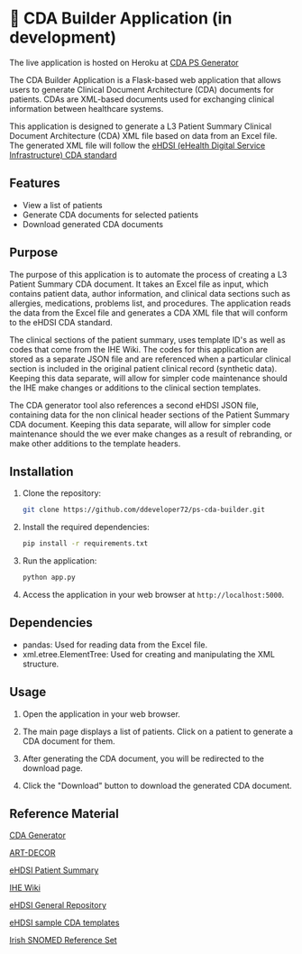 # 🚧 CDA Builder Application (in development)

The live application is hosted on Heroku at [CDA PS Generator](https://ddeveloper72-cda-builder-6e7de819f3a3.herokuapp.com/)

The CDA Builder Application is a Flask-based web application that allows users to generate Clinical Document Architecture (CDA) documents for patients. CDAs are XML-based documents used for exchanging clinical information between healthcare systems.


This application is designed to generate a L3 Patient Summary Clinical Document Architecture (CDA) XML file based on data from an Excel file. The generated XML file will follow the <a href="https://art-decor.ehdsi.eu/art-decor/decor-templates--epsos-?section=templates&id=1.3.6.1.4.1.12559.11.10.1.3.1.1.3&effectiveDate=2024-04-19T10:03:32&language=en-US" target="_blank">eHDSI (eHealth Digital Service Infrastructure) CDA standard</a> 

## Features

- View a list of patients
- Generate CDA documents for selected patients
- Download generated CDA documents


## Purpose

The purpose of this application is to automate the process of creating a L3 Patient Summary CDA document. It takes an Excel file as input, which contains patient data, author information, and clinical data sections such as allergies, medications, problems list, and procedures. The application reads the data from the Excel file and generates a CDA XML file that will conform to the eHDSI CDA standard.

The clinical sections of the patient summary, uses template ID's as well as codes that come from the IHE Wiki.  The codes for this application are stored as a separate JSON file and are referenced when a particular clinical section is included in the original patient clinical record (synthetic data).  Keeping this data separate, will allow for simpler code maintenance should the IHE make changes or additions to the clinical section templates.

The CDA generator tool also references a second eHDSI JSON file, containing data for the non clinical header sections of the Patient Summary CDA document.  Keeping this data separate, will allow for simpler code maintenance should the we ever make changes as a result of rebranding, or make other additions to the template headers.

## Installation

1. Clone the repository:

    ```bash
    git clone https://github.com/ddeveloper72/ps-cda-builder.git
    ```

2. Install the required dependencies:

    ```bash
    pip install -r requirements.txt
    ```

3. Run the application:

    ```bash
    python app.py
    ```

4. Access the application in your web browser at `http://localhost:5000`.

## Dependencies

- pandas: Used for reading data from the Excel file.
- xml.etree.ElementTree: Used for creating and manipulating the XML structure.

## Usage

1. Open the application in your web browser.

2. The main page displays a list of patients. Click on a patient to generate a CDA document for them.

3. After generating the CDA document, you will be redirected to the download page.

4. Click the "Download" button to download the generated CDA document.


## Reference Material 

<a href="https://gazelle.ihe.net/gazelle-documentation/CDA-Generator/user.html" target="_blank">CDA Generator</a>

<a href="https://art-decor.ehdsi.eu/" target="_blank">ART-DECOR</a>

<a href="https://art-decor.ehdsi.eu/art-decor/decor-templates--epsos-?section=templates&id=1.3.6.1.4.1.12559.11.10.1.3.1.1.3&effectiveDate=2024-04-19T10:03:32&language=en-US" target="_blank">eHDSI Patient Summary</a>

<a href="https://wiki.ihe.net/index.php/Main_Page" target="_blank">IHE Wiki</a>

<a href="https://code.europa.eu/ehdsi/ehdsi-general-repository" target="_blank">eHDSI General Repository</a>

<a href="https://code.europa.eu/ehdsi/ehdsi-general-repository/-/tree/e521266708aac6e47a1e78f243c178bc0eb7d3b2/cda%20documents" target="_blank">eHDSI sample CDA templates</a>

<a href="https://www.ehealthireland.ie/technology-and-transformation-functions/standards-and-shared-care-records-sscr/standards-and-terminologies/snomed-ct/" target="_blank">Irish SNOMED Reference Set</a>